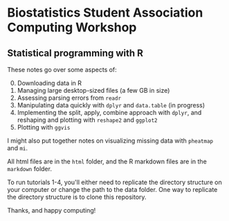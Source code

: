 # Biostatistics Student Association Computing Workshop
## Statistical programming with R

These notes go over some aspects of:

0. Downloading data in R
1. Managing large desktop-sized files (a few GB in size)
2. Assessing parsing errors from `readr`
3. Manipulating data quickly with `dplyr` and `data.table` (in progress)
4. Implementing the split, apply, combine approach with `dplyr`, and reshaping and plotting with `reshape2` and `ggplot2`
5. Plotting with `ggvis`

I might also put together notes on visualizing missing data with `pheatmap` and `mi`.

All html files are in the `html` folder, and the R markdown files are in the `markdown` folder.

To run tutorials 1-4, you'll either need to replicate the directory structure on your computer or change the path to the data folder. One way to replicate the directory structure is to clone this repository.

Thanks, and happy computing!